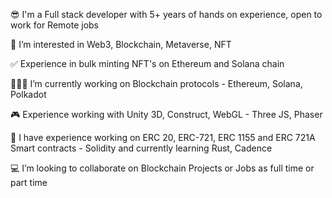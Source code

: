 😎 I'm a Full stack developer with 5+ years of hands on experience, open to work for Remote jobs

👻 I’m interested in Web3, Blockchain, Metaverse, NFT

✅ Experience in bulk minting NFT's on Ethereum and Solana chain

👨🏻‍💻 I’m currently working on Blockchain protocols - Ethereum, Solana, Polkadot

🎮 Experience working with Unity 3D, Construct, WebGL - Three JS, Phaser

🚀 I have experience working on ERC 20, ERC-721, ERC 1155 and ERC 721A Smart contracts - Solidity and currently learning Rust, Cadence

💻 I’m looking to collaborate on Blockchain Projects or Jobs as full time or part time


